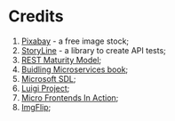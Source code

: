 # Credits

1. [Pixabay](https://pixabay.com) - a free image stock;
1. [StoryLine](https://github.com/GodelTech/GodelTech.StoryLine) - a library to create API tests;
1. [REST Maturity Model](https://martinfowler.com/articles/richardsonMaturityModel.html);
1. [Buidling Microservices book](https://www.amazon.pl/Building-Microservices-Designing-Fine-Grained-Systems/dp/1492034029);
1. [Microsoft SDL](https://www.microsoft.com/en-us/securityengineering/sdl/practices);
1. [Luigi Project](https://luigi-project.io/);
1. [Micro Frontends In Action](https://micro-frontends.org/);
1. [ImgFlip](https://imgflip.com/);